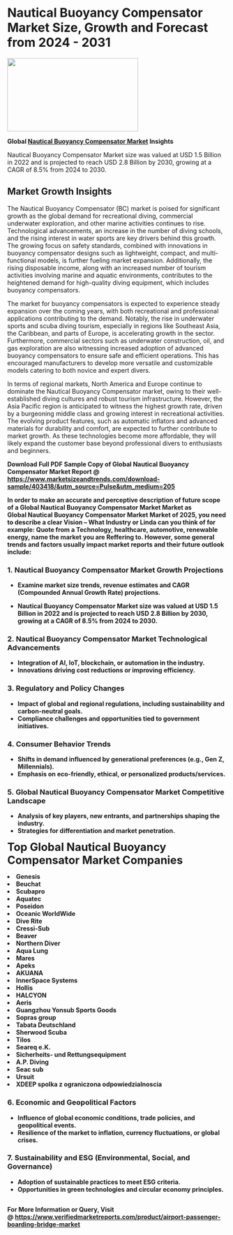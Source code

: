 <H1>Nautical Buoyancy Compensator Market Size, Growth and Forecast from 2024 - 2031</H1><img class="aligncenter size-medium wp-image-584254" src="https://thirdeyenews.in/wp-content/uploads/2024/09/Global-Market-Research-300x168.jpeg" alt="" width="300" height="168" /><p><strong>Global&nbsp;<a href="https://www.marketsizeandtrends.com/download-sample/403418/&amp;utm_source=Pulse&amp;utm_medium=205">Nautical Buoyancy Compensator Market</a> Insights</strong></p><p>Nautical Buoyancy Compensator Market size was valued at USD 1.5 Billion in 2022 and is projected to reach USD 2.8 Billion by 2030, growing at a CAGR of 8.5% from 2024 to 2030.</p><p><h2>Market Growth Insights</h2> <p>The Nautical Buoyancy Compensator (BC) market is poised for significant growth as the global demand for recreational diving, commercial underwater exploration, and other marine activities continues to rise. Technological advancements, an increase in the number of diving schools, and the rising interest in water sports are key drivers behind this growth. The growing focus on safety standards, combined with innovations in buoyancy compensator designs such as lightweight, compact, and multi-functional models, is further fueling market expansion. Additionally, the rising disposable income, along with an increased number of tourism activities involving marine and aquatic environments, contributes to the heightened demand for high-quality diving equipment, which includes buoyancy compensators.</p> <p><strong></strong></p> <p>The market for buoyancy compensators is expected to experience steady expansion over the coming years, with both recreational and professional applications contributing to the demand. Notably, the rise in underwater sports and scuba diving tourism, especially in regions like Southeast Asia, the Caribbean, and parts of Europe, is accelerating growth in the sector. Furthermore, commercial sectors such as underwater construction, oil, and gas exploration are also witnessing increased adoption of advanced buoyancy compensators to ensure safe and efficient operations. This has encouraged manufacturers to develop more versatile and customizable models catering to both novice and expert divers.</p> <p>In terms of regional markets, North America and Europe continue to dominate the Nautical Buoyancy Compensator market, owing to their well-established diving cultures and robust tourism infrastructure. However, the Asia Pacific region is anticipated to witness the highest growth rate, driven by a burgeoning middle class and growing interest in recreational activities. The evolving product features, such as automatic inflators and advanced materials for durability and comfort, are expected to further contribute to market growth. As these technologies become more affordable, they will likely expand the customer base beyond professional divers to enthusiasts and beginners.</p> <p><strong></p><p><span class=""><strong>Download Full PDF Sample Copy of Global Nautical Buoyancy Compensator Market Report</strong> @ <a href="https://www.marketsizeandtrends.com/download-sample/403418/&amp;utm_source=Pulse&amp;utm_medium=205" target="_blank">https://www.marketsizeandtrends.com/download-sample/403418/&amp;utm_source=Pulse&amp;utm_medium=205</a></span></p><p>In order to make an accurate and perceptive description of future scope of a Global&nbsp;Nautical Buoyancy Compensator Market Market as Global&nbsp;Nautical Buoyancy Compensator Market Market of 2025, you need to describe a clear Vision &ndash; What Industry or Linda can you think of for example: Quote from a Technology, healthcare, automotive, renewable energy, name the market you are Reffering to. However, some general trends and factors usually impact market reports and their future outlook include:</p><h3>1.&nbsp;<strong>Nautical Buoyancy Compensator Market Growth Projections</strong></h3><ul><li>Examine market size trends, revenue estimates and CAGR (Compounded Annual Growth Rate) projections.</li><li><p>Nautical Buoyancy Compensator Market size was valued at USD 1.5 Billion in 2022 and is projected to reach USD 2.8 Billion by 2030, growing at a CAGR of 8.5% from 2024 to 2030.</p></li></ul><h3>2.&nbsp;<strong>Nautical Buoyancy Compensator Market Technological Advancements</strong></h3><ul><li>Integration of AI, IoT, blockchain, or automation in the industry.</li><li>Innovations driving cost reductions or improving efficiency.</li></ul><h3>3.&nbsp;<strong>Regulatory and Policy Changes</strong></h3><ul><li>Impact of global and regional regulations, including sustainability and carbon-neutral goals.</li><li>Compliance challenges and opportunities tied to government initiatives.</li></ul><h3>4.&nbsp;<strong>Consumer Behavior Trends</strong></h3><ul><li>Shifts in demand influenced by generational preferences (e.g., Gen Z, Millennials).</li><li>Emphasis on eco-friendly, ethical, or personalized products/services.</li></ul><h3>5.&nbsp;<strong>Global Nautical Buoyancy Compensator Market Competitive Landscape</strong></h3><ul><li>Analysis of key players, new entrants, and partnerships shaping the industry.</li><li>Strategies for differentiation and market penetration.</li></ul><p data-pm-slice="1 1 []"><span style="color: inherit; font-family: inherit; font-size: 25px;">Top Global Nautical Buoyancy Compensator Market Companies</span></p><div class="" data-test-id=""><p><li>Genesis</li><li> Beuchat</li><li> Scubapro</li><li> Aquatec</li><li> Poseidon</li><li> Oceanic WorldWide</li><li> Dive Rite</li><li> Cressi-Sub</li><li> Beaver</li><li> Northern Diver</li><li> Aqua Lung</li><li> Mares</li><li> Apeks</li><li> AKUANA</li><li> InnerSpace Systems</li><li> Hollis</li><li> HALCYON</li><li> Aeris</li><li> Guangzhou Yonsub Sports Goods</li><li> Sopras group</li><li> Tabata Deutschland</li><li> Sherwood Scuba</li><li> Tilos</li><li> Seareq e.K.</li><li> Sicherheits- und Rettungsequipment</li><li> A.P. Diving</li><li> Seac sub</li><li> Ursuit</li><li> XDEEP spolka z ograniczona odpowiedzialnoscia</li></p></div><h3>6.&nbsp;<strong>Economic and Geopolitical Factors</strong></h3><ul><li>Influence of global economic conditions, trade policies, and geopolitical events.</li><li>Resilience of the market to inflation, currency fluctuations, or global crises.</li></ul><h3>7.&nbsp;<strong>Sustainability and ESG (Environmental, Social, and Governance)</strong></h3><ul><li>Adoption of sustainable practices to meet ESG criteria.</li><li>Opportunities in green technologies and circular economy principles.</li></ul><h2><strong style="font-size: 14px;">For More Information or Query, Visit @&nbsp;</strong><a style="background-color: #ffffff; font-size: 14px;" href="https://www.marketsizeandtrends.com/report/nautical-buoyancy-compensator-market/" target="_blank">https://www.verifiedmarketreports.com/product/airport-passenger-boarding-bridge-market</a></h2>
